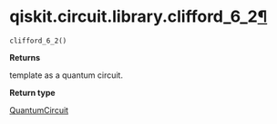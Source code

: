 # qiskit.circuit.library.clifford\_6\_2[¶](#qiskit-circuit-library-clifford-6-2 "Permalink to this headline")

<span id="undefined" />

`clifford_6_2()`

**Returns**

template as a quantum circuit.

**Return type**

[QuantumCircuit](qiskit.circuit.QuantumCircuit#qiskit.circuit.QuantumCircuit "qiskit.circuit.QuantumCircuit")
